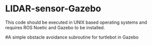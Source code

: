 # LIDAR-sensor-Gazebo
This code should be executed in UNIX based operating systems and requires ROS Noetic and Gazebo to be installed. 

#A simple obstacle avoidance subroutine for turtlebot in Gazebo
